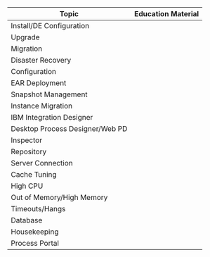 
| Topic | Education Material | 
| ------------- | ------------ |
| Install/DE Configuration | <a href="https://hippo00.github.io/vueblog/" target="_blank"></a>  | 
| Upgrade  | <a href="https://hippo00.github.io/vueblog/" target="_blank"></a>  | 
| Migration  | <a href="https://hippo00.github.io/vueblog/" target="_blank"></a>  | 
| Disaster Recovery  | <a href="https://hippo00.github.io/vueblog/" target="_blank"></a>  | 
| Configuration | <a href="https://hippo00.github.io/vueblog/" target="_blank"></a>  | 
| EAR Deployment  | <a href="https://hippo00.github.io/vueblog/" target="_blank"></a>  | 
| Snapshot Management  | <a href="https://hippo00.github.io/vueblog/" target="_blank"></a>  | 
| Instance Migration | <a href="https://hippo00.github.io/vueblog/" target="_blank"></a>  | 
| IBM Integration Designer | <a href="https://hippo00.github.io/vueblog/" target="_blank"></a>  | 
| Desktop Process Designer/Web PD  | <a href="https://hippo00.github.io/vueblog/" target="_blank"></a>  | 
| Inspector | <a href="https://hippo00.github.io/vueblog/" target="_blank"></a>  | 
| Repository  | <a href="https://hippo00.github.io/vueblog/" target="_blank"></a>  | 
| Server Connection | <a href="https://hippo00.github.io/vueblog/" target="_blank"></a>  | 
| Cache Tuning | <a href="https://hippo00.github.io/vueblog/" target="_blank"></a>  | 
| High CPU  | <a href="https://hippo00.github.io/vueblog/" target="_blank"></a>  | 
| Out of Memory/High Memory  | <a href="https://hippo00.github.io/vueblog/" target="_blank"></a>  | 
| Timeouts/Hangs | <a href="https://hippo00.github.io/vueblog/" target="_blank"></a>  | 
| Database | <a href="https://hippo00.github.io/vueblog/" target="_blank"></a>  | 
| Housekeeping  | <a href="https://hippo00.github.io/vueblog/" target="_blank"></a>  | 
| Process Portal | <a href="https://hippo00.github.io/vueblog/" target="_blank"></a>  | 
